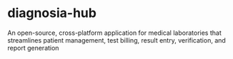 # diagnosia-hub
An open-source, cross-platform application for medical laboratories that streamlines patient management, test billing, result entry, verification, and report generation
